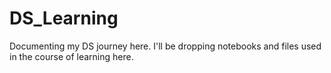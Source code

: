 # DS_Learning
Documenting my DS journey here. I'll be dropping notebooks and files used in the course of learning here.
